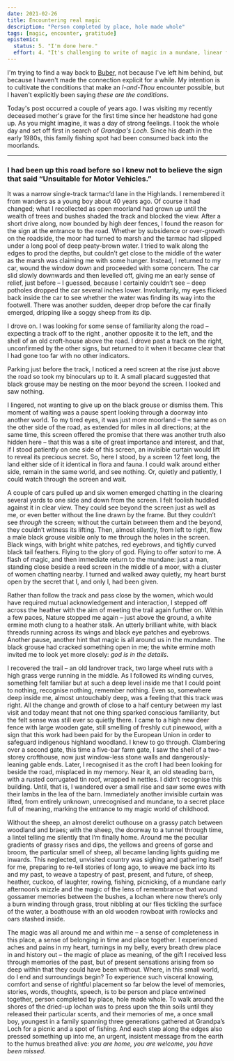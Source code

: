 ```yaml
---
date: 2021-02-26
title: Encountering real magic
description: "Person completed by place, hole made whole"
tags: [magic, encounter, gratitude]
epistemic:
  status: 5. "I'm done here."
  effort: 4. "It's challenging to write of magic in a mundane, linear fashion."
---
```


I'm trying to find a way back to [Buber](/posts/i-and-thou/), not because I've left him behind, but because I haven't made the connection explicit for a while. My intention is to cultivate the conditions that make an _I-and-Thou_ encounter possible, but I haven't explicitly been saying _these are the conditions_.

Today's post occurred a couple of years ago. I was visiting my recently deceased mother's grave for the first time since her headstone had gone up. As you might imagine, it was a day of strong feelings. I took the whole day and set off first in search of _Grandpa's Loch_. Since his death in the early 1980s, this family fishing spot had been consumed back into the moorlands.

---

### I had been up this road before so I knew not to believe the sign that said “Unsuitable for Motor Vehicles.”

It was a narrow single-track tarmac’d lane in the Highlands. I remembered it from wanders as a young boy about 40 years ago. Of course it had changed; what I recollected as open moorland had grown up until the wealth of trees and bushes shaded the track and blocked the view. After a short drive along, now bounded by high deer fences, I found the reason for the sign at the entrance to the road. Whether by subsidence or over-growth on the roadside, the moor had turned to marsh and the tarmac had slipped under a long pool of deep peaty-brown water. I tried to walk along the edges to prod the depths, but couldn’t get close to the middle of the water as the marsh was claiming me with some hunger. Instead, I returned to my car, wound the window down and proceeded with some concern. The car slid slowly downwards and then levelled off, giving me an early sense of relief, just before – I guessed, because I certainly couldn’t see – deep potholes dropped the car several inches lower. Involuntarily, my eyes flicked back inside the car to see whether the water was finding its way into the footwell. There was another sudden, deeper drop before the car finally emerged, dripping like a soggy sheep from its dip.

I drove on. I was looking for some sense of familiarity along the road – expecting a track off to the right , another opposite it to the left, and the shell of an old croft-house above the road. I drove past a track on the right, unconfirmed by the other signs, but returned to it when it became clear that I had gone too far with no other indicators.

Parking just before the track, I noticed a reed screen at the rise just above the road so took my binoculars up to it. A small placard suggested that black grouse may be nesting on the moor beyond the screen. I looked and saw nothing.

<!--
I have been curious about magic for as long as I can remember. Not the conjurors and prestidigitators of 70s TV or Las Vegas shows, but the real stuff – the magic that thins the veil between my daily preoccupations and the glory of universal creation. In retrospect, this day was a magical day – of a dozen little coincidences that, considered together, carried meaning.
-->

I lingered, not wanting to give up on the black grouse or dismiss them. This moment of waiting was a pause spent looking through a doorway into another world. To my tired eyes, it was just more moorland – the same as on the other side of the road, as extended for miles in all directions; at the same time, this screen offered the promise that there was another truth also hidden here – that this was a site of great importance and interest, and that, if I stood patiently on one side of this screen, an invisible curtain would lift to reveal its precious secret. So, here I stood, by a screen 12 feet long, the land either side of it identical in flora and fauna. I could walk around either side, remain in the same world, and see nothing. Or, quietly and patiently, I could watch through the screen and wait.

A couple of cars pulled up and six women emerged chatting in the clearing several yards to one side and down from the screen. I felt foolish huddled against it in clear view. They could see beyond the screen just as well as me, or even better without the line drawn by the frame. But they couldn’t see _through_ the screen; without the curtain between them and the beyond, they couldn’t witness its lifting. Then, almost silently, from left to right, flew a male black grouse visible only to me through the holes in the screen. Black wings, with bright white patches, red eyebrows, and tightly curved black tail feathers. Flying to the glory of god. Flying to offer _satori_ to me. A flash of magic, and then immediate return to the mundane: just a man, standing close beside a reed screen in the middle of a moor, with a cluster of women chatting nearby. I turned and walked away quietly, my heart burst open by the secret that I, and only I, had been given.

Rather than follow the track and pass close by the women, which would have required mutual acknowledgement and interaction, I stepped off across the heather with the aim of meeting the trail again further on. Within a few paces, Nature stopped me again – just above the ground, a white ermine moth clung to a heather stalk. An utterly brilliant white, with black threads running across its wings and black eye patches and eyebrows. Another pause, another hint that magic is all around us in the mundane. The black grouse had cracked something open in me; the white ermine moth invited me to look yet more closely: _god is in the details_.

I recovered the trail – an old landrover track, two large wheel ruts with a high grass verge running in the middle. As I followed its winding curves, something felt familiar but at such a deep level inside me that I could point to nothing, recognise nothing, remember nothing. Even so, somewhere deep inside me, almost untouchably deep, was a feeling that this track was right. All the change and growth of close to a half century between my last visit and today meant that not one thing sparked conscious familiarity, but the felt sense was still ever so quietly there. I came to a high new deer fence with large wooden gate, still smelling of freshly cut pinewood, with a sign that this work had been paid for by the European Union in order to safeguard indigenous highland woodland. I knew to go through. Clambering over a second gate, this time a five-bar farm gate, I saw the shell of a two-storey crofthouse, now just window-less stone walls and dangerously-leaning gable ends. Later, I recognised it as the croft I had been looking for beside the road, misplaced in my memory. Near it, an old steading barn, with a rusted corrugated tin roof, wrapped in nettles. I didn’t recognise this building. Until, that is, I wandered over a small rise and saw some ewes with their lambs in the lea of the barn. Immediately another invisible curtain was lifted, from entirely unknown, unrecognised and mundane, to a secret place full of meaning, marking the entrance to my magic world of childhood.

Without the sheep, an almost derelict outhouse on a grassy patch between woodland and braes; with the sheep, the doorway to a tunnel through time, a lintel telling me silently that I’m finally home. Around me the peculiar gradients of grassy rises and dips, the yellows and greens of gorse and broom, the particular smell of sheep, all became landing lights guiding me inwards. This neglected, unvisited country was sighing and gathering itself for me, preparing to re-tell stories of long ago, to weave me back into its and my past, to weave a tapestry of past, present, and future, of sheep, heather, cuckoo, of laughter, rowing, fishing, picnicking, of a mundane early afternoon’s mizzle and the magic of the lens of remembrance that wound gossamer memories between the bushes, a lochan where now there’s only a burn winding through grass, trout nibbling at our flies tickling the surface of the water, a boathouse with an old wooden rowboat with rowlocks and oars stashed inside.

The magic was all around me and within me – a sense of completeness in this place, a sense of belonging in time and place together. I experienced aches and pains in my heart, turnings in my belly, every breath drew place in and history out – the magic of place as meaning, of the gift I received less through memories of the past, but of present sensations arising from so deep within that they could have been without. Where, in this small world, do I end and surroundings begin? To experience such visceral knowing, comfort and sense of rightful placement so far below the level of memories, stories, words, thoughts, speech, is to be person and place entwined together, person completed by place, hole made whole. To walk around the shores of the dried-up lochan was to press upon the thin soils until they released their particular scents, and their memories of me, a once small boy, youngest in a family spanning three generations gathered at Grandpa’s Loch for a picnic and a spot of fishing. And each step along the edges also pressed something up into me, an urgent, insistent message from the earth to the humus breathed alive: _you are home, you are welcome, you have been missed_.
